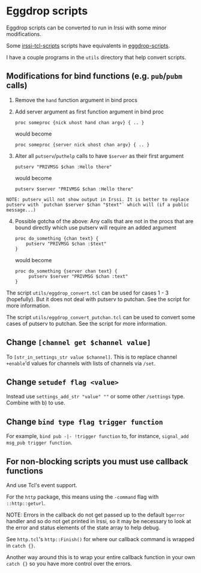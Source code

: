 # Eggdrop scripts
Eggdrop scripts can be converted to run in Irssi with some minor modifications.

Some [irssi-tcl-scripts](https://github.com/horgh/irssi-tcl-scripts) scripts
have equivalents in [eggdrop-scripts](https://github.com/horgh/eggdrop-scripts).

I have a couple programs in the `utils` directory that help convert scripts.


## Modifications for bind functions (e.g. `pub`/`pubm` calls)

  1. Remove the `hand` function argument in bind procs

  2. Add server argument as first function argument in bind proc

         proc someproc {nick uhost hand chan argv} { .. }

     would become

         proc someproc {server nick uhost chan argv} { .. }

  3. Alter all `putserv`/`puthelp` calls to have `$server` as their first
     argument

         putserv "PRIVMSG $chan :Hello there"

     would become

         putserv $server "PRIVMSG $chan :Hello there"

    NOTE: putserv will not show output in Irssi. It is better to replace
    putserv with `putchan $server $chan "$text"` which will (if a public
    message...)

  4. Possible gotcha of the above: Any calls that are not in the procs that
     are bound directly which use putserv will require an added argument

         proc do_something {chan text} {
             putserv "PRIVMSG $chan :$text"
         }

     would become

         proc do_something {server chan text} {
              putserv $server "PRIVMSG $chan :text"
         }

The script `utils/eggdrop_convert.tcl` can be used for cases 1 - 3
(hopefully). But it does not deal with putserv to putchan. See the script for
more information.

The script `utils/eggdrop_convert_putchan.tcl` can be used to convert some
cases of putserv to putchan. See the script for more information.


## Change `[channel get $channel value]`
To `[str_in_settings_str value $channel]`. This is to replace channel
`+enable`\'d values for channels with lists of channels via `/set`.


## Change `setudef flag <value>`
Instead use `settings_add_str "value" ""` or some other `/settings` type.
Combine with b) to use.


## Change `bind type flag trigger function`
For example, `bind pub -|- !trigger function` to, for instance, `signal_add
msg_pub trigger function`.


## For non-blocking scripts you must use callback functions
And use Tcl's event support.

For the `http` package, this means using the `-command` flag with
`::http::geturl`.

NOTE: Errors in the callback do not get passed up to the default `bgerror`
handler and so do not get printed in Irssi, so it may be necessary to look at
the error and status elements of the state array to help debug.

See `http.tcl`'s `http::Finish()` for where our callback command is wrapped in
`catch {}`.

Another way around this is to wrap your entire callback function in your own
`catch {}` so you have more control over the errors.
